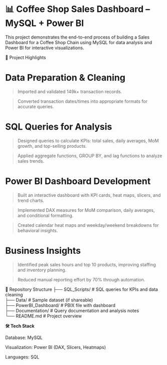 # 📊 Coffee Shop Sales Dashboard – MySQL + Power BI

This project demonstrates the end-to-end process of building a Sales Dashboard for a Coffee Shop Chain using MySQL for data analysis and Power BI for interactive visualizations.

🔹 Project Highlights

# Data Preparation & Cleaning

 > Imported and validated 149k+ transaction records.

 > Converted transaction dates/times into appropriate formats for accurate queries.

# SQL Queries for Analysis

 > Designed queries to calculate KPIs: total sales, daily averages, MoM growth, and top-selling products.

 > Applied aggregate functions, GROUP BY, and lag functions to analyze sales trends.

# Power BI Dashboard Development

 > Built an interactive dashboard with KPI cards, heat maps, slicers, and trend charts.

 > Implemented DAX measures for MoM comparison, daily averages, and conditional formatting.

 > Created calendar heat maps and weekday/weekend breakdowns for behavioral insights.

# Business Insights

 > Identified peak sales hours and top 10 products, improving staffing and inventory planning.

 > Reduced manual reporting effort by 70% through automation.

📂 Repository Structure
├── SQL_Scripts/        # SQL queries for KPIs and data cleaning  
├── Data/               # Sample dataset (if shareable)  
├── PowerBI_Dashboard/  # PBIX file with dashboard  
├── Documentation/      # Query documentation and analysis notes  
└── README.md           # Project overview  

**🛠️ Tech Stack**

Database: MySQL

Visualization: Power BI (DAX, Slicers, Heatmaps)

Languages: SQL
